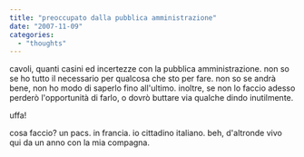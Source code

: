 ```yaml
---
title: "preoccupato dalla pubblica amministrazione"
date: "2007-11-09"
categories: 
  - "thoughts"
---
```


cavoli, quanti casini ed incertezze con la pubblica amministrazione. non so se ho tutto il necessario per qualcosa che sto per fare. non so se andrà bene, non ho modo di saperlo fino all'ultimo. inoltre, se non lo faccio adesso perderò l'opportunità di farlo, o dovrò buttare via qualche dindo inutilmente.

uffa!

cosa faccio? un pacs. in francia. io cittadino italiano. beh, d'altronde vivo qui da un anno con la mia compagna.
